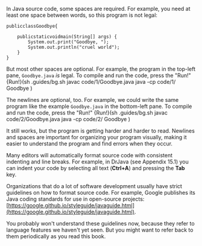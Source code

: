 In Java source code, some spaces are required. For example, you need at least one space between words, so this program is not legal:

```code
publicclassGoodbye{

    publicstaticvoidmain(String[] args) {
        System.out.print("Goodbye, ");
        System.out.println("cruel world");
    }
}
```

But most other spaces are optional. For example, the program in the top-left pane, `Goodbye.java` *is* legal.
To compile and run the code, press the "Run!"
{Run!}(sh .guides/bg.sh javac code/1/Goodbye.java java -cp code/1/ Goodbye )




The newlines are optional, too. For example, we could write the same program like the example `Goodbye.java` in the bottom-left pane.
To compile and run the code, press the "Run!"
{Run!}(sh .guides/bg.sh javac code/2/Goodbye.java java -cp code/2/ Goodbye )




It still works, but the program is getting harder and harder to read. Newlines and spaces are important for organizing your program visually, making it easier to understand the program and find errors when they occur.

Many editors will automatically format source code with consistent indenting and line breaks. For example, in DrJava (see Appendix 15.1) you can indent your code by selecting all text (**Ctrl+A**) and pressing the **Tab** key.






Organizations that do a lot of software development usually have strict guidelines on how to format source code. For example, Google publishes its Java coding standards for use in open-source projects: [https://google.github.io/styleguide/javaguide.html](https://google.github.io/styleguide/javaguide.html).

You probably won't understand these guidelines now, because they refer to language features we haven't yet seen. But you might want to refer back to them periodically as you read this book.